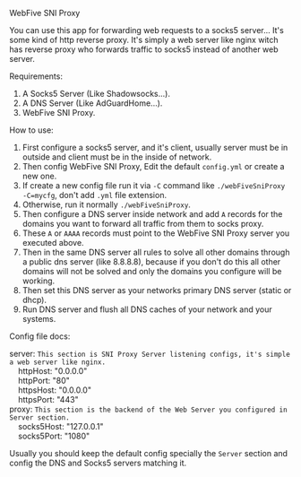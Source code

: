 WebFive SNI Proxy

You can use this app for forwarding web requests to a socks5 server... It's some kind of http reverse proxy. It's simply
a web server like nginx witch has reverse proxy who forwards traffic to socks5 instead of another web server.

Requirements:

1. A Socks5 Server (Like Shadowsocks...).
2. A DNS Server (Like AdGuardHome...).
3. WebFive SNI Proxy.

How to use:

1. First configure a socks5 server, and it's client, usually server must be in outside and client must be in the inside
   of network.
2. Then config WebFive SNI Proxy, Edit the default `config.yml` or create a new one.
3. If create a new config file run it via `-C` command like `./webFiveSniProxy -C=mycfg`, don't add `.yml` file
   extension.
4. Otherwise, run it normally `./webFiveSniProxy`.
5. Then configure a DNS server inside network and add `A` records for the domains you want to forward all traffic from
   them to socks proxy.
6. These `A` or `AAAA` records must point to the WebFive SNI Proxy server you executed above.
7. Then in the same DNS server all rules to solve all other domains through a public dns server (like 8.8.8.8), because
   if you don't do this all other domains will not be solved and only the domains you configure will be working.
8. Then set this DNS server as your networks primary DNS server (static or dhcp).
9. Run DNS server and flush all DNS caches of your network and your systems.

Config file docs:

server: `This section is SNI Proxy Server listening configs, it's simple a web server like nginx.`<br/>
&nbsp;&nbsp;&nbsp;&nbsp;httpHost: "0.0.0.0"<br/>
&nbsp;&nbsp;&nbsp;&nbsp;httpPort: "80"<br/>
&nbsp;&nbsp;&nbsp;&nbsp;httpsHost: "0.0.0.0"<br/>
&nbsp;&nbsp;&nbsp;&nbsp;httpsPort: "443"<br/>
proxy: `This section is the backend of the Web Server you configured in Server section.`<br/>
&nbsp;&nbsp;&nbsp;&nbsp;socks5Host: "127.0.0.1"<br/>
&nbsp;&nbsp;&nbsp;&nbsp;socks5Port: "1080"<br/>

Usually you should keep the default config specially the `Server` section and config the DNS and Socks5 servers matching
it.